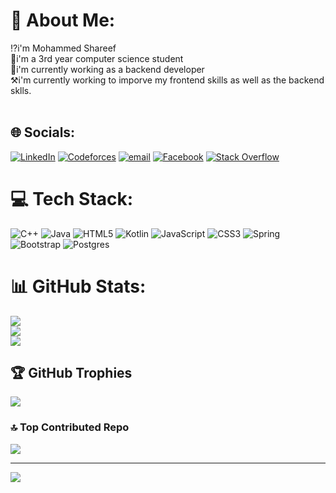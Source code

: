 # 💫 About Me:
⁉️i'm Mohammed Shareef<br>📘i'm a 3rd year computer science student<br>🏢i'm currently working as a backend developer<br>⚒️i'm currently working to imporve my frontend skills as well as the backend sklls.<br><br>


## 🌐 Socials:
[![LinkedIn](https://img.shields.io/badge/LinkedIn-blue?style=flat-square&logo=linkedin&logoColor=white)](https://www.linkedin.com/in/mmoshareef/)
[![Codeforces](https://img.shields.io/badge/Codeforces-blue?style=flat-square&labelColor=blue&logo=codeforces&logoColor=white)](https://codeforces.com/profile/mohammed_shareef)
[![email](https://img.shields.io/badge/Email-D14836?logo=gmail&logoColor=white)](mailto:mohammdshariffethi@gmail.com) 
[![Facebook](https://img.shields.io/badge/Facebook-%231877F2.svg?logo=Facebook&logoColor=white)](https://facebook.com/mhmd.alshryf.85000)  [![Stack Overflow](https://img.shields.io/badge/-Stackoverflow-FE7A16?logo=stack-overflow&logoColor=white)](https://stackoverflow.com/users/27357117) 

# 💻 Tech Stack:
![C++](https://img.shields.io/badge/c++-%2300599C.svg?style=for-the-badge&logo=c%2B%2B&logoColor=white) ![Java](https://img.shields.io/badge/java-%23ED8B00.svg?style=for-the-badge&logo=openjdk&logoColor=white) ![HTML5](https://img.shields.io/badge/html5-%23E34F26.svg?style=for-the-badge&logo=html5&logoColor=white) ![Kotlin](https://img.shields.io/badge/kotlin-%237F52FF.svg?style=for-the-badge&logo=kotlin&logoColor=white) ![JavaScript](https://img.shields.io/badge/javascript-%23323330.svg?style=for-the-badge&logo=javascript&logoColor=%23F7DF1E) ![CSS3](https://img.shields.io/badge/css3-%231572B6.svg?style=for-the-badge&logo=css3&logoColor=white) ![Spring](https://img.shields.io/badge/spring-%236DB33F.svg?style=for-the-badge&logo=spring&logoColor=white) ![Bootstrap](https://img.shields.io/badge/bootstrap-%238511FA.svg?style=for-the-badge&logo=bootstrap&logoColor=white) ![Postgres](https://img.shields.io/badge/postgres-%23316192.svg?style=for-the-badge&logo=postgresql&logoColor=white)
# 📊 GitHub Stats:
![](https://github-readme-stats.vercel.app/api?username=MMohammedShareeff&theme=tokyonight&hide_border=false&include_all_commits=false&count_private=false)<br/>
![](https://nirzak-streak-stats.vercel.app/?user=MMohammedShareeff&theme=tokyonight&hide_border=false)<br/>
![](https://github-readme-stats.vercel.app/api/top-langs/?username=MMohammedShareeff&theme=tokyonight&hide_border=false&include_all_commits=false&count_private=false&layout=compact)

## 🏆 GitHub Trophies
![](https://github-profile-trophy.vercel.app/?username=MMohammedShareeff&theme=radical&no-frame=false&no-bg=true&margin-w=4)

### 🔝 Top Contributed Repo
![](https://github-contributor-stats.vercel.app/api?username=MMohammedShareeff&limit=5&theme=dark&combine_all_yearly_contributions=true)

---
[![](https://visitcount.itsvg.in/api?id=MMohammedShareeff&icon=0&color=0)](https://visitcount.itsvg.in)

<!-- Proudly created with GPRM ( https://gprm.itsvg.in ) -->
